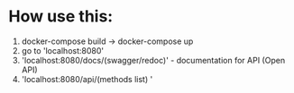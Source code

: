 # How use this:
1. docker-compose build -> docker-compose up
2. go to 'localhost:8080'
3. 'localhost:8080/docs/(swagger/redoc)' - documentation for API (Open API)
4. 'localhost:8080/api/(methods list) '